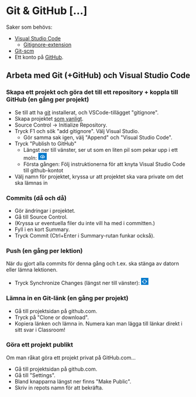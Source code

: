# Git & GitHub \[…\]

Saker som behövs:

* [Visual Studio Code](https://code.visualstudio.com/)
  * [Gitignore-extension](https://marketplace.visualstudio.com/items?itemName=codezombiech.gitignore)
* [Git-scm](https://git-scm.com/)
* Ett konto på [GitHub](https://github.com/).

## Arbeta med Git \(+GitHub\) och Visual Studio Code

### Skapa ett projekt och göra det till ett repository + koppla till GitHub \(en gång per projekt\)

* Se till att ha [git](https://git-scm.com/) installerat, och VSCode-tillägget "gitignore".
* Skapa projektet [som vanligt](../visual-studio-code/nya-projekt.md#skapa-nytt-konsollprojekt).
* Source Control → Initialize Repository.
* Tryck F1 och sök "add gitignore". Välj Visual Studio.
  * Gör samma sak igen, välj "Append" och "Visual Studio Code".
* Tryck "Publish to GitHub"
  * Längst ner till vänster, ser ut som en liten pil som pekar upp i ett moln: ![](../../.gitbook/assets/image%20%2830%29.png) 
  * Första gången: Följ instruktionerna för att knyta Visual Studio Code till github-kontot
* Välj namn för projektet, kryssa ur att projektet ska vara private om det ska lämnas in

### Commits \(då och då\)

* Gör ändringar i projektet.
* Gå till Source Control.
* \(Kryssa ur eventuella filer du inte vill ha med i committen.\)
* Fyll i en kort Summary.
* Tryck Commit \(Ctrl+Enter i Summary-rutan funkar också\).

### Push \(en gång per lektion\)

När du gjort alla commits för denna gång och t.ex. ska stänga av datorn eller lämna lektionen.

* Tryck Synchronize Changes \(längst ner till vänster\): ![](../../.gitbook/assets/image%20%2829%29.png) 

### Lämna in en Git-länk \(en gång per projekt\)

* Gå till projektsidan på github.com.
* Tryck på "Clone or download".
* Kopiera länken och lämna in. Numera kan man lägga till länkar direkt i sitt svar i Classroom!

### Göra ett projekt publikt

Om man råkat göra ett projekt privat på GitHub.com…

* Gå till projektsidan på github.com.
* Gå till "Settings".
* Bland knapparna längst ner finns "Make Public".
* Skriv in repots namn för att bekräfta.

